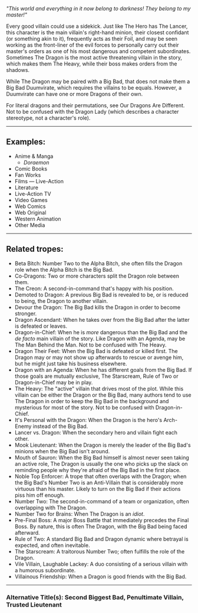 _"This world and everything in it now belong to darkness! They belong to my master!"_

Every good villain could use a sidekick. Just like The Hero has The Lancer, this character is the main villain's right-hand minion, their closest confidant (or something akin to it), frequently acts as their Foil, and may be seen working as the front-liner of the evil forces to personally carry out their master's orders as one of his most dangerous and competent subordinates. Sometimes The Dragon is the most active threatening villain in the story, which makes them The Heavy, while their boss makes orders from the shadows.

While The Dragon may be paired with a Big Bad, that does not make them a Big Bad Duumvirate, which requires the villains to be equals. However, a Duumvirate can have one or more Dragons of their own.

For literal dragons and their permutations, see Our Dragons Are Different. Not to be confused with the Dragon Lady (which describes a character stereotype, not a character's role).

___

## Examples:

-   Anime & Manga
    -   _Doraemon_
-   Comic Books
-   Fan Works
-   Films — Live-Action
-   Literature
-   Live-Action TV
-   Video Games
-   Web Comics
-   Web Original
-   Western Animation
-   Other Media

___

## Related tropes:

-   Beta Bitch: Number Two to the Alpha Bitch, she often fills the Dragon role when the Alpha Bitch is the Big Bad.
-   Co-Dragons: Two or more characters split the Dragon role between them.
-   The Creon: A second-in-command that's happy with his position.
-   Demoted to Dragon: A previous Big Bad is revealed to be, or is reduced to being, the Dragon to another villain.
-   Devour the Dragon: The Big Bad kills the Dragon in order to become stronger.
-   Dragon Ascendant: When he takes over from the Big Bad after the latter is defeated or leaves.
-   Dragon-in-Chief: When he is _more_ dangerous than the Big Bad and the _de facto_ main villain of the story. Like Dragon with an Agenda, may be The Man Behind the Man. Not to be confused with The Heavy.
-   Dragon Their Feet: When the Big Bad is defeated or killed first. The Dragon may or may not show up afterwards to rescue or avenge him, but he might just take his business elsewhere.
-   Dragon with an Agenda: When he has different goals from the Big Bad. If those goals are mutually exclusive, The Starscream, Rule of Two or Dragon-in-Chief may be in play.
-   The Heavy: The "active" villain that drives most of the plot. While this villain can be either the Dragon or the Big Bad, many authors tend to use The Dragon in order to keep the Big Bad in the background and mysterious for most of the story. Not to be confused with Dragon-in-Chief.
-   It's Personal with the Dragon: When the Dragon is the hero's Arch-Enemy instead of the Big Bad.
-   Lancer vs. Dragon: When the secondary hero and villain fight each other.
-   Mook Lieutenant: When the Dragon is merely the leader of the Big Bad's minions when the Big Bad isn't around.
-   Mouth of Sauron: When the Big Bad himself is almost never seen taking an active role, The Dragon is usually the one who picks up the slack on reminding people why they're afraid of the Big Bad in the first place.
-   Noble Top Enforcer: A trope that often overlaps with the Dragon; when the Big Bad's Number Two is an Anti-Villain that is considerably more virtuous than his master. Likely to turn on the Big Bad if their actions piss him off enough.
-   Number Two: The second-in-command of a team or organization, often overlapping with The Dragon.
-   Number Two for Brains: When The Dragon is an _idiot_.
-   Pre-Final Boss: A major Boss Battle that immediately precedes the Final Boss. By nature, this is often The Dragon, with the Big Bad being faced afterward.
-   Rule of Two: A standard Big Bad and Dragon dynamic where betrayal is expected, and often inevitable.
-   The Starscream: A traitorous Number Two; often fulfills the role of the Dragon.
-   Vile Villain, Laughable Lackey: A duo consisting of a serious villain with a humorous subordinate.
-   Villainous Friendship: When a Dragon is good friends with the Big Bad.

___

### **Alternative Title(s):** Second Biggest Bad, Penultimate Villain, Trusted Lieutenant